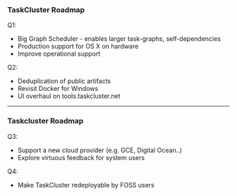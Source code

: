### TaskCluster Roadmap

Q1:

 * Big Graph Scheduler - enables larger task-graphs, self-dependencies
 * Production support for OS X on hardware
 * Improve operational support

Q2: 

 * Deduplication of public artifacts
 * Revisit Docker for Windows
 * UI overhaul on tools.taskcluster.net






---

### Taskcluster Roadmap

Q3: 

 * Support a new cloud provider (e.g. GCE, Digital Ocean..)
 * Explore virtuous feedback for system users

Q4: 

 * Make TaskCluster redeployable by FOSS users
